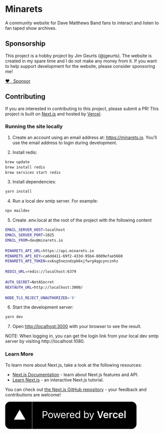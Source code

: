 # Minarets
A community website for Dave Matthews Band fans to interact and listen to fan taped show archives.

## Sponsorship
This project is a hobby project by Jim Geurts (@jgeurts). The website is created in my spare
time and I do not make any money from it. If you want to help support development for the website,
please consider sponsoring me!

<a href="https://github.com/sponsors/jgeurts" class="btn btn-block" role="button">:heart: &nbsp; Sponsor</a>

## Contributing
If you are interested in contributing to this project, please submit a PR! This project is built
on [Next.js](https://nextjs.org) and hosted by [Vercel](https://vercel.com).


### Running the site locally

1. Create an account using an email address at: https://minarets.io. You'll use the email address to login during development.

2. Install redis:

```zsh
brew update
brew install redis
brew services start redis
```

3. Install dependencies:
```zsh
yarn install
```

4. Run a local dev smtp server. For example:
```zsh
npx maildev
```

5. Create .env.local at the root of the project with the following content
```zsh
EMAIL_SERVER_HOST=localhost
EMAIL_SERVER_PORT=1025
EMAIL_FROM=dev@minarets.io

MINARETS_API_URL=https://api.minarets.io
MINARETS_API_KEY=ca6dd411-69f2-433d-95b4-8609efae5660
MINARETS_API_TOKEN=xs6sg5nezndzpk6xjfwrg4qgcyncznhz

REDIS_URL=redis://localhost:6379

AUTH_SECRET=NotASecret
NEXTAUTH_URL=http://localhost:3000/

NODE_TLS_REJECT_UNAUTHORIZED='0'

```

6. Start the development server:

```zsh
yarn dev
```

7. Open [http://localhost:3000](http://localhost:3000) with your browser to see the result.

NOTE: When logging in, you can get the login link from your local dev smtp server by visiting http://localhost:1080.

### Learn More

To learn more about Next.js, take a look at the following resources:

- [Next.js Documentation](https://nextjs.org/docs) - learn about Next.js features and API.
- [Learn Next.js](https://nextjs.org/learn) - an interactive Next.js tutorial.

You can check out [the Next.js GitHub repository](https://github.com/vercel/next.js/) - your feedback and contributions are welcome!

<a href="https://vercel.com?utm_source=minarets&utm_campaign=oss"><img src="public/powered-by-vercel.svg" alt="Powered by Vercel"></a>
